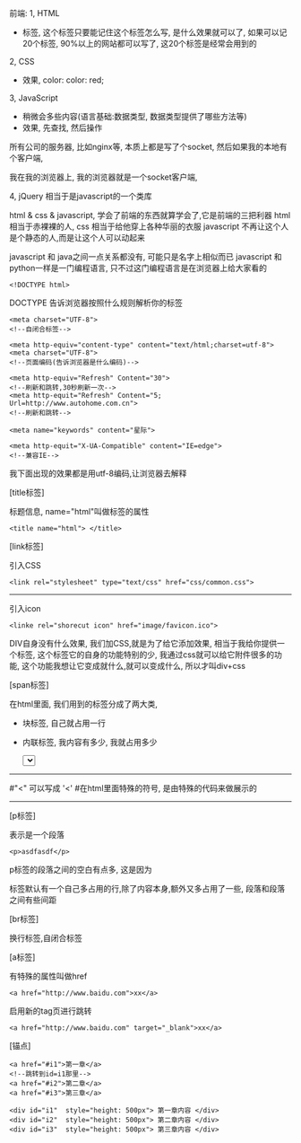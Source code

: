 前端:
1, HTML
- 标签, 这个标签只要能记住这个标签怎么写, 是什么效果就可以了, 如果可以记20个标签, 90%以上的网站都可以写了, 这20个标签是经常会用到的

2, CSS
- 效果, color: 
	color: red;
	
3, JavaScript
- 稍微会多些内容(语言基础:数据类型, 数据类型提供了哪些方法等)
- 效果, 先查找, 然后操作

所有公司的服务器, 比如nginx等, 本质上都是写了个socket, 然后如果我的本地有个客户端, 

我在我的浏览器上, 我的浏览器就是一个socket客户端, 

4, jQuery
相当于是javascript的一个类库

html & css & javascript, 学会了前端的东西就算学会了,它是前端的三把利器
html 相当于赤裸裸的人, 
css 相当于给他穿上各种华丽的衣服
javascript 不再让这个人是个静态的人,而是让这个人可以动起来

javascript 和 java之间一点关系都没有, 可能只是名字上相似而已
javascript 和 python一样是一门编程语言, 只不过这门编程语言是在浏览器上给大家看的

	<!DOCTYPE html>

DOCTYPE 告诉浏览器按照什么规则解析你的标签

	<meta charset="UTF-8">
	<!--自闭合标签-->

	<meta http-equiv="content-type" content="text/html;charset=utf-8">
	<meta charset="UTF-8">
	<!--页面编码(告诉浏览器是什么编码)-->

	<meta http-equiv="Refresh" Content="30">
	<!--刷新和跳转,30秒刷新一次-->
	<meta http-equit="Refresh" Content="5; Url=http://www.autohome.com.cn">
	<!--刷新和跳转-->

	<meta name="keywords" content="星际">

	<meta http-equit="X-UA-Compatible" content="IE=edge">
	<!--兼容IE-->

我下面出现的效果都是用utf-8编码,让浏览器去解释


[title标签]

标题信息, name="html"叫做标签的属性

	<title name="html"> </title>

[link标签]

引入CSS

	<link rel="stylesheet" type="text/css" href="css/common.css">

---	

引入icon

	<linke rel="shorecut icon" href="image/favicon.ico">


DIV自身没有什么效果, 
我们加CSS,就是为了给它添加效果, 相当于我给你提供一个标签, 这个标签它的自身的功能特别的少,
我通过css就可以给它附件很多的功能, 这个功能我想让它变成就什么,就可以变成什么, 所以才叫div+css

[span标签]

在html里面, 我们用到的标签分成了两大类, 
- 块标签, 自己就占用一行

	<div> <hl> <p>

- 内联标签, 我内容有多少, 我就占用多少

	<a> <span> <select>

---

#"<" 可以写成 '&lt;'
#在html里面特殊的符号, 是由特殊的代码来做展示的

---

[p标签]

表示是一个段落

	<p>asdfasdf</p>

p标签的段落之间的空白有点多, 这是因为<P>标签默认有一个自己多占用的行,除了内容本身,额外又多占用了一些, 段落和段落之间有些间距

[br标签]

换行标签,自闭合标签
	<br/>

[a标签]

有特殊的属性叫做href

	<a href="http://www.baidu.com">xx</a>

启用新的tag页进行跳转

	<a href="http://www.baidu.com" target="_blank">xx</a>

[锚点]

	<a href="#i1">第一章</a>
	<!--跳转到id=i1那里-->
	<a href="#i2">第二章</a>
	<a href="#i3">第三章</a>
	
	<div id="i1"  style="height: 500px"> 第一章内容 </div>
	<div id="i2"  style="height: 500px"> 第二章内容 </div>
	<div id="i3"  style="height: 500px"> 第三章内容 </div>